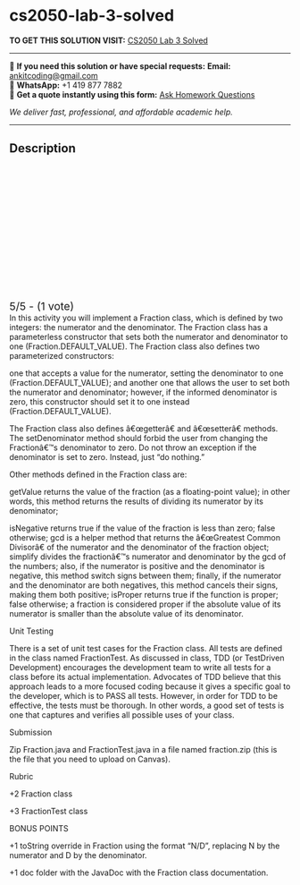 # cs2050-lab-3-solved
**TO GET THIS SOLUTION VISIT:** [CS2050 Lab 3 Solved](https://www.ankitcodinghub.com/product/cs2050-introduction-solved-8/)


---

📩 **If you need this solution or have special requests:** **Email:** ankitcoding@gmail.com  
📱 **WhatsApp:** +1 419 877 7882  
📄 **Get a quote instantly using this form:** [Ask Homework Questions](https://www.ankitcodinghub.com/services/ask-homework-questions/)

*We deliver fast, professional, and affordable academic help.*

---

<h2>Description</h2>



<div class="kk-star-ratings kksr-auto kksr-align-center kksr-valign-top" data-payload="{&quot;align&quot;:&quot;center&quot;,&quot;id&quot;:&quot;127037&quot;,&quot;slug&quot;:&quot;default&quot;,&quot;valign&quot;:&quot;top&quot;,&quot;ignore&quot;:&quot;&quot;,&quot;reference&quot;:&quot;auto&quot;,&quot;class&quot;:&quot;&quot;,&quot;count&quot;:&quot;1&quot;,&quot;legendonly&quot;:&quot;&quot;,&quot;readonly&quot;:&quot;&quot;,&quot;score&quot;:&quot;5&quot;,&quot;starsonly&quot;:&quot;&quot;,&quot;best&quot;:&quot;5&quot;,&quot;gap&quot;:&quot;4&quot;,&quot;greet&quot;:&quot;Rate this product&quot;,&quot;legend&quot;:&quot;5\/5 - (1 vote)&quot;,&quot;size&quot;:&quot;24&quot;,&quot;title&quot;:&quot;CS2050 Lab 3 Solved&quot;,&quot;width&quot;:&quot;138&quot;,&quot;_legend&quot;:&quot;{score}\/{best} - ({count} {votes})&quot;,&quot;font_factor&quot;:&quot;1.25&quot;}">

<div class="kksr-stars">

<div class="kksr-stars-inactive">
            <div class="kksr-star" data-star="1" style="padding-right: 4px">


<div class="kksr-icon" style="width: 24px; height: 24px;"></div>
        </div>
            <div class="kksr-star" data-star="2" style="padding-right: 4px">


<div class="kksr-icon" style="width: 24px; height: 24px;"></div>
        </div>
            <div class="kksr-star" data-star="3" style="padding-right: 4px">


<div class="kksr-icon" style="width: 24px; height: 24px;"></div>
        </div>
            <div class="kksr-star" data-star="4" style="padding-right: 4px">


<div class="kksr-icon" style="width: 24px; height: 24px;"></div>
        </div>
            <div class="kksr-star" data-star="5" style="padding-right: 4px">


<div class="kksr-icon" style="width: 24px; height: 24px;"></div>
        </div>
    </div>

<div class="kksr-stars-active" style="width: 138px;">
            <div class="kksr-star" style="padding-right: 4px">


<div class="kksr-icon" style="width: 24px; height: 24px;"></div>
        </div>
            <div class="kksr-star" style="padding-right: 4px">


<div class="kksr-icon" style="width: 24px; height: 24px;"></div>
        </div>
            <div class="kksr-star" style="padding-right: 4px">


<div class="kksr-icon" style="width: 24px; height: 24px;"></div>
        </div>
            <div class="kksr-star" style="padding-right: 4px">


<div class="kksr-icon" style="width: 24px; height: 24px;"></div>
        </div>
            <div class="kksr-star" style="padding-right: 4px">


<div class="kksr-icon" style="width: 24px; height: 24px;"></div>
        </div>
    </div>
</div>


<div class="kksr-legend" style="font-size: 19.2px;">
            5/5 - (1 vote)    </div>
    </div>
In this activity you will implement a Fraction class, which is defined by two integers: the numerator and the denominator. The Fraction class has a parameterless constructor that sets both the numerator and denominator to one (Fraction.DEFAULT_VALUE). The Fraction class also defines two parameterized constructors:

one that accepts a value for the numerator, setting the denominator to one (Fraction.DEFAULT_VALUE); and another one that allows the user to set both the numerator and denominator; however, if the informed denominator is zero, this constructor should set it to one instead (Fraction.DEFAULT_VALUE).

The Fraction class also defines â€œgetterâ€ and â€œsetterâ€ methods. The setDenominator method should forbid the user from changing the Fractionâ€™s denominator to zero. Do not throw an exception if the denominator is set to zero. Instead, just “do nothing.”

Other methods defined in the Fraction class are:

getValue returns the value of the fraction (as a floating-point value); in other words, this method returns the results of dividing its numerator by its denominator;

isNegative returns true if the value of the fraction is less than zero; false otherwise; gcd is a helper method that returns the â€œGreatest Common Divisorâ€ of the numerator and the denominator of the fraction object; simplify divides the fractionâ€™s numerator and denominator by the gcd of the numbers; also, if the numerator is positive and the denominator is negative, this method switch signs between them; finally, if the numerator and the denominator are both negatives, this method cancels their signs, making them both positive; isProper returns true if the function is proper; false otherwise; a fraction is considered proper if the absolute value of its numerator is smaller than the absolute value of its denominator.

Unit Testing

There is a set of unit test cases for the Fraction class. All tests are defined in the class named FractionTest. As discussed in class, TDD (or TestDriven Development) encourages the development team to write all tests for a class before its actual implementation. Advocates of TDD believe that this approach leads to a more focused coding because it gives a specific goal to the developer, which is to PASS all tests. However, in order for TDD to be effective, the tests must be thorough. In other words, a good set of tests is one that captures and verifies all possible uses of your class.

Submission

Zip Fraction.java and FractionTest.java in a file named fraction.zip (this is the file that you need to upload on Canvas).

Rubric

+2 Fraction class

+3 FractionTest class

BONUS POINTS

+1 toString override in Fraction using the format “N/D”, replacing N by the numerator and D by the denominator.

+1 doc folder with the JavaDoc with the Fraction class documentation.
